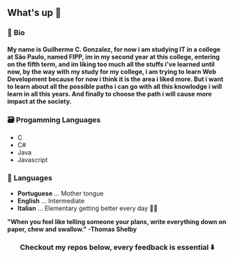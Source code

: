 ## What's up 👋

### :pencil: **Bio**
#### My name is **Guilherme C. Gonzalez**, for now i am studying IT in a college at São Paulo, named FIPP, im in my second year at this college, entering on the fifth term, and im liking too much all the stuffs i've learned until now, by the way with my study for my college, i am trying to learn Web Development because for now i think it is the area i liked more. But i want to learn about all the possible paths i can go with all this knowlodge i will learn in all this years. And finally to choose the path i will cause more impact at the society. 

### :card_file_box: **Progamming Languages**
- C
- C#
- Java
- Javascript

### :speech_balloon: **Languages**
  - **Portuguese** ... Mother tongue
  - **English** ... Intermediate
  - **Italian** ... Elementary getting better every day :rocket::rocket:



**"When you feel like telling someone your plans, write everything down on paper, chew and swallow."**
                                                                                    **-Thomas Shelby**
**<h3 align="center">Checkout my repos below, every feedback is essential :arrow_down:</h3>**

